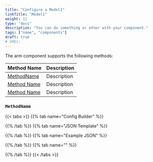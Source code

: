 ```yaml
---
title: "Configure a Model1"
linkTitle: "Model1"
weight: 12
type: "docs"
description: "You can do something or other with your component."
tags: ["name", "components"]
draft: true
# SMEs:
---
```


The arm component supports the following methods:

| Method Name | Description |
| ----------- | ----------- |
| [MethodName](#methodname)    | Description    |
| [Method Name](#methodname)   | Description    |
| [Method Name](#methodname)   | Description    |

### `MethodName`

{{< tabs >}}
{{% tab name="Config Builder" %}}

{{% /tab %}}
{{% tab name="JSON Template" %}}

{{% /tab %}}
{{% tab name="Example JSON" %}}

{{% /tab %}}
{{% tab name="" %}}

{{% /tab %}}
{{< /tabs >}}

